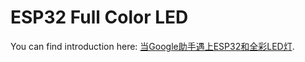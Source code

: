 # ESP32 Full Color LED

You can find introduction here: [当Google助手遇上ESP32和全彩LED灯](https://sourl.cn/J4iyJs).